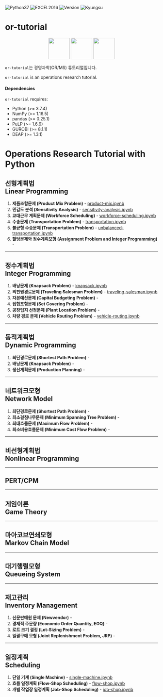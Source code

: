 <img alt="Python37" src="https://img.shields.io/badge/Python-3.7-blue.svg" /> <img alt="EXCEL2016" src="https://img.shields.io/badge/EXCEL-2016-seagreen.svg" /> <img alt="Version" src="https://img.shields.io/badge/Version-0.1b-yellow.svg" /> <img alt="Kyungsu" src="https://img.shields.io/badge/Created%20by-Kyungsu-orange.svg?style=flat&colorA=E1523D&colorB=blue" />

# or-tutorial

<p align="center">
  <img height="70" src="https://upload.wikimedia.org/wikipedia/en/a/a7/COIN_OR_LOGO.png" />
  <img height="70" src="https://assets.gurobi.com/img/logos/logo.png" />
  <img height="70" src="https://repository-images.githubusercontent.com/20035587/2559bd00-9a75-11e9-9686-0697d18522cf" />
</p>

`or-tutorial`는 경영과학(OR/MS) 튜토리얼입니다. 

`or-tutorial` is an operations research tutorial. 

#### Dependencies

`or-tutorial` requires:

* Python (>= 3.7.4)
* NumPy (>= 1.16.5)
* pandas (>= 0.25.1)
* PuLP (>= 1.6.9)
* GUROBI (>= 8.1.1)
* DEAP (>= 1.3.1)

# Operations Research Tutorial with Python

## 선형계획법<br>Linear Programming

1. **제품조합문제 (Product Mix Problem)** - [product-mix.ipynb](https://nbviewer.jupyter.org/github/unerue/or-tutorial/blob/master/or-tutorial/linear-programming/product-mix.ipynb)
2. **민감도 분석 (Sensitivity Analysis)** - [sensitivity-analysis.ipynb](https://nbviewer.jupyter.org/github/unerue/or-tutorial/blob/master/or-tutorial/linear-programming/sensitivity-analysis.ipynb)
3. **교대근무 계획문제 (Workforce Scheduling)** - [workforce-scheduling.ipynb](https://nbviewer.jupyter.org/github/unerue/or-tutorial/blob/master/or-tutorial/linear-programming/workforce-scheduling.ipynb)
4. **수송문제 (Transportation Problem)** - [transportation.ipynb](https://nbviewer.jupyter.org/github/unerue/or-tutorial/blob/master/or-tutorial/linear-programming/transportation.ipynb)
5. **불균형 수송문제 (Transportation Problem)** - [unbalanced-transportation.ipynb](https://nbviewer.jupyter.org/github/unerue/or-tutorial/blob/master/or-tutorial/linear-programming/unbalanced-transportation.ipynb)
6. **할당문제와 정수계획모형 (Assignment Problem and Integer Programming)** - []()

---

## 정수계획법<br>Integer Programming

1. **배낭문제 (Knapsack Problem)** - [knapsack.ipynb](https://nbviewer.jupyter.org/github/unerue/or-tutorial/blob/master/or-tutorial/integer-programming/knapsack.ipynb)
2. **외판원경로문제 (Traveling Salesman Problem)** - [traveling-salesman.ipynb](https://nbviewer.jupyter.org/github/unerue/or-tutorial/blob/master/or-tutorial/integer-programming/traveling-salesman.ipynb)
3. **자본예산문제 (Capital Budgeting Problem)** - []()
4. **집합포함문제 (Set Covering Problem)** - []()
5. **공장입지 선정문제 (Plant Location Problem)** -[]()
6. **차량 경로 문제 (Vehicle Routing Problem)** - [vehicle-routing.ipynb](https://nbviewer.jupyter.org/github/unerue/or-tutorial/blob/master/or-tutorial/integer-programming/vehicle-routing.ipynb)

---

## 동적계획법<br>Dynamic Programming

1. **최단경로문제 (Shortest Path Problem)** - []()
2. **배낭문제 (Knapsack Problem)** - []()
3. **생산계획문제 (Production Planning)** - []()

---

## 네트워크모형<br>Network Model

1. **최단경로문제 (Shortest Path Problem)** - []()
2. **최소걸침나무문제 (Minimum Spanning Tree Problem)** -[]()
3. **최대흐름문제 (Maximum Flow Problem)** - []()
4. **최소비용흐름문제 (Minimum Cost Flow Problem)** - []()

---

## 비선형계획법<br>Nonlinear Programming

---

## PERT/CPM

---

## 게임이론<br>Game Theory

---

## 마아코브연쇄모형<br>Markov Chain Model

---

## 대기행렬모형<br>Queueing System

---

## 재고관리<br>Inventory Management

1. **신문판매원 문제 (Newvendor)** - []()
2. **경제적 주문량 (Economic Order Quantity, EOQ)** - []()
3. **로트 크기 결정 (Lot-Sizing Problem)** - []()
4. **일괄구매 모형 (Joint Replenishment Problem, JRP)** - []()

---

## 일정계획<br>Scheduling

1. **단일 기계 (Single Machine)** - [single-machine.ipynb]()
2. **흐름 일정계획 (Flow-Shop Scheduling)** - [flow-shop.ipynb]()
3. **개별 작업장 일정계획 (Job-Shop Scheduling)** - [job-shop.ipynb](https://nbviewer.jupyter.org/github/unerue/or-tutorial/blob/master/or-tutorial/scheduling/job-shop.ipynb)
